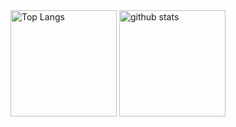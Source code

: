 <div align="left"> 
  <img alt="Top Langs" height="170px" src="https://github-readme-stats.vercel.app/api?username=0xF3546&theme=vue-dark&layout=compact" />
  <img alt="github stats" height="170px" src="https://github-readme-stats.vercel.app/api/top-langs/?username=0xF3546&theme=vue-dark&layout=compact" />
</div>
